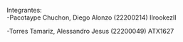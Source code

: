 Integrantes:  
-Pacotaype Chuchon, Diego Alonzo (22200214) IIrookezII

-Torres Tamariz, Alessandro Jesus (22200049) ATX1627

